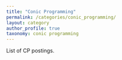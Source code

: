 ```yaml
---
title: "Conic Programming"
permalink: /categories/conic_programming/
layout: category
author_profile: true
taxonomy: conic programming
---
```


List of CP postings.